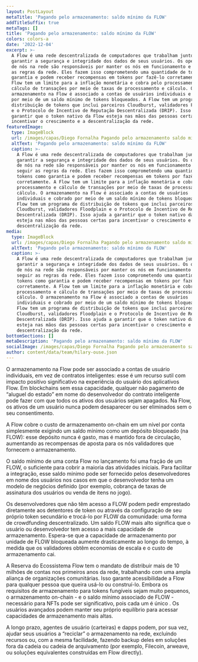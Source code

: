 ```yaml
---
layout: PostLayout
metaTitle: 'Pagando pelo armazenamento: saldo mínimo da FLOW'
addTitleSuffix: true
metaTags: []
title: 'Pagando pelo armazenamento: saldo mínimo da FLOW'
colors: colors-a
date: '2022-12-04'
excerpt: >-
  A Flow é uma rede descentralizada de computadores que trabalham juntos para
  garantir a segurança e integridade dos dados de seus usuários. Os operadores
  de nós na rede são responsáveis ​​por manter os nós em funcionamento e seguir
  as regras da rede. Eles fazem isso comprometendo uma quantidade de tokens como
  garantia e podem receber recompensas em tokens por fazê-lo corretamente. A
  Flow tem um limite para a inflação monetária e cobra pelo processamento e
  cálculo de transações por meio de taxas de processamento e cálculo. O
  armazenamento na Flow é associado a contas de usuários individuais e cobrado
  por meio de um saldo mínimo de tokens bloqueados. A Flow tem um programa de
  distribuição de tokens que inclui parceiros Cloudburst, validadores Floodplain
  e o Protocolo de Incentivo de Reputação Descentralizada (DRIP). Isso ajuda a
  garantir que o token nativo da Flow esteja nas mãos das pessoas certas para
  incentivar o crescimento e a descentralização da rede.
featuredImage:
  type: ImageBlock
  url: /images/capas/Diego Fornalha Pagando pelo armazenamento saldo mínimo da FLOW.png
  altText: 'Pagando pelo armazenamento: saldo mínimo da FLOW'
  caption: >-
    A Flow é uma rede descentralizada de computadores que trabalham juntos para
    garantir a segurança e integridade dos dados de seus usuários. Os operadores
    de nós na rede são responsáveis ​​por manter os nós em funcionamento e
    seguir as regras da rede. Eles fazem isso comprometendo uma quantidade de
    tokens como garantia e podem receber recompensas em tokens por fazê-lo
    corretamente. A Flow tem um limite para a inflação monetária e cobra pelo
    processamento e cálculo de transações por meio de taxas de processamento e
    cálculo. O armazenamento na Flow é associado a contas de usuários
    individuais e cobrado por meio de um saldo mínimo de tokens bloqueados. A
    Flow tem um programa de distribuição de tokens que inclui parceiros
    Cloudburst, validadores Floodplain e o Protocolo de Incentivo de Reputação
    Descentralizada (DRIP). Isso ajuda a garantir que o token nativo da Flow
    esteja nas mãos das pessoas certas para incentivar o crescimento e a
    descentralização da rede.
media:
  type: ImageBlock
  url: /images/capas/Diego Fornalha Pagando pelo armazenamento saldo mínimo da FLOW.png
  altText: 'Pagando pelo armazenamento: saldo mínimo da FLOW'
  caption: >-
    A Flow é uma rede descentralizada de computadores que trabalham juntos para
    garantir a segurança e integridade dos dados de seus usuários. Os operadores
    de nós na rede são responsáveis ​​por manter os nós em funcionamento e
    seguir as regras da rede. Eles fazem isso comprometendo uma quantidade de
    tokens como garantia e podem receber recompensas em tokens por fazê-lo
    corretamente. A Flow tem um limite para a inflação monetária e cobra pelo
    processamento e cálculo de transações por meio de taxas de processamento e
    cálculo. O armazenamento na Flow é associado a contas de usuários
    individuais e cobrado por meio de um saldo mínimo de tokens bloqueados. A
    Flow tem um programa de distribuição de tokens que inclui parceiros
    Cloudburst, validadores Floodplain e o Protocolo de Incentivo de Reputação
    Descentralizada (DRIP). Isso ajuda a garantir que o token nativo da Flow
    esteja nas mãos das pessoas certas para incentivar o crescimento e a
    descentralização da rede.
bottomSections: []
metaDescription: 'Pagando pelo armazenamento: saldo mínimo da FLOW'
socialImage: /images/capas/Diego Fornalha Pagando pelo armazenamento saldo mínimo da FLOW.png
author: content/data/team/hilary-ouse.json
---
```

O armazenamento na Flow pode ser associado a contas de usuário individuais, em vez de contratos inteligentes: esse é um recurso sutil com impacto positivo significativo na experiência do usuário dos aplicativos Flow. Em blockchains sem essa capacidade, qualquer não pagamento de “aluguel do estado” em nome do desenvolvedor do contrato inteligente pode fazer com que todos os ativos dos usuários sejam apagados. Na Flow, os ativos de um usuário nunca podem desaparecer ou ser eliminados sem o seu consentimento.‍

A Flow cobre o custo de armazenamento on-chain em um nível por conta simplesmente exigindo um saldo mínimo como um depósito bloqueado (na FLOW): esse depósito nunca é gasto, mas é mantido fora de circulação, aumentando as recompensas de aposta para os nós validadores que fornecem o armazenamento.

O saldo mínimo de uma conta Flow no lançamento foi uma fração de um FLOW, o suficiente para cobrir a maioria das atividades iniciais. Para facilitar a integração, esse saldo mínimo pode ser fornecido pelos desenvolvedores em nome dos usuários nos casos em que o desenvolvedor tenha um modelo de negócios definido (por exemplo, cobrança de taxas de assinatura dos usuários ou venda de itens no jogo).

Os desenvolvedores que não têm acesso a FLOW podem pedir emprestado diretamente aos detentores de token ou através da configuração de seu próprio token secundário e trocá-lo por FLOW da comunidade: uma forma de crowdfunding descentralizado. Um saldo FLOW mais alto significa que o usuário ou desenvolvedor tem acesso a mais capacidade de armazenamento. Espera-se que a capacidade de armazenamento por unidade de FLOW bloqueada aumente drasticamente ao longo do tempo, à medida que os validadores obtêm economias de escala e o custo de armazenamento cai.

A Reserva do Ecossistema Flow tem o mandato de distribuir mais de 10 milhões de contas nos primeiros anos da rede, trabalhando com uma ampla aliança de organizações comunitárias. Isso garante acessibilidade a Flow para qualquer pessoa que queira usá-lo ou construí-lo. Embora os requisitos de armazenamento para tokens fungíveis sejam muito pequenos, o armazenamento on-chain - e o saldo mínimo associado de FLOW - necessário para NFTs pode ser significativo, pois cada um é único . Os usuários avançados podem manter seu próprio equilíbrio para acessar capacidades de armazenamento mais altas.

A longo prazo, agentes de usuário (carteiras) e dapps podem, por sua vez, ajudar seus usuários a “reciclar” o armazenamento na rede, excluindo recursos ou, com a mesma facilidade, fazendo backup deles em soluções fora da cadeia ou cadeia de arquivamento (por exemplo, Filecoin, arweave, ou soluções equivalentes construídas em Flow directly).
